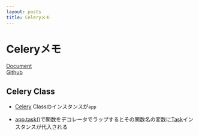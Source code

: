 ```yaml
---
layout: posts
title: Celeryメモ 
---
```


# Celeryメモ

[Document](https://docs.celeryproject.org/en/latest/index.html)  
[Github](https://github.com/celery/celery/) 

## Celery Class

* [Celery](https://docs.celeryproject.org/en/latest/reference/celery.html#celery.Celery) Classのインスタンスが`app`

* [app.task()](https://docs.celeryproject.org/en/latest/reference/celery.html#celery.Celery.task)で関数をデコレータでラップするとその関数名の変数に[Task](http://docs.celeryproject.org/en/latest/reference/celery.app.task.html#celery.app.task.Task)インスタンスが代入される
